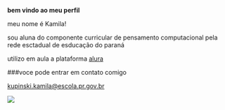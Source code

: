 **bem vindo ao meu perfil**

meu nome é Kamila!

sou aluna do componente curricular de pensamento computacional pela rede esctadual de esducação do paraná

utilizo em aula a plataforma [alura](https://www.alura.com.br)

###voce pode entrar em contato comigo

kupinski.kamila@escola.pr.gov.br

![](https://media.tenor.com/oJBqyDHqz7kAAAAM/spyxfamily-spy-x-family.gif)
